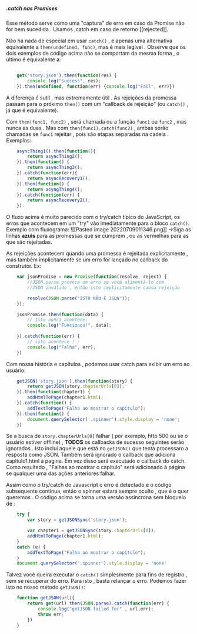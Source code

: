 ##### .catch nas Promises

Esse método serve como uma "captura" de erro em caso da Promise não for bem sucedida . Usamos .catch em caso de retorno [[rejected]].

Não há nada de especial em usar `catch()` , é apenas uma alternativa equivalente a `then(undefined, func)`, mas é mais legível . Observe que os dois exemplos de código acima não se comportam da mesma forma , o último é equivalente a:

```javascript

	get('story.json').then(function(res) {
		console.log("Success", res);
	}).then(undefined, function(err) {console.log("Fail", err)})
```

A diferença é sutil , mas extremamente útil . As rejeições da promessa passam para o próximo `then()` com um "callback de rejeição" (ou `catch()` , já que é equivalente).

Com `then(func1, func2)` , será chamada ou a função `func1` ou `func2` , mas nunca as duas . Mas com `then(func1).catch(func2)` , ambas serão chamadas se `func1` rejeitar , pois são etapas separadas na cadeia . Exemplos:

```javascript
	asyncThing1().then(function(){
		return asyncThing2();
	}).then(function() {
		return asyncThing3();
	}).catch(function(err){
		return asyncRecovery1();
	}).then(function() {
		return asyngThing4();
	}).catch(function(err) {
		return asyncRecovery2();
	}).
```

O fluxo acima é muito parecido com o try/catch típico do JavaScript, os erros que acontecem em um "try" vão imediatamente para o bloco `catch()`.
Exemplo com fluxograma:
![[Pasted image 20220709011346.png]]
->Siga as linhas __azuis__ para as promessas que se cumprem , ou as vermelhas para as que são rejeitadas.

As rejeições acontecem quando uma promessa é rejeitada explicitamente , mas também implicitamente se um erro for lançado no callback do construtor.
Ex:

```javascript
	var jsonPromise = new Promise(function(resolve, reject) {
		//JSON.parse provoca um erro se você alimentá-lo com 
		//JSON inválido , então isto implicitamente causa rejeição

		resolve(JSON.parse("ISTO NÃO É JSON"));
	});

	jsonPromise.then(function(data) {
		// Isto nunca acontece:
		console.log("Funcionou!", data);
		
	}).catch(function(err) {
		// isto acontece ! :
		console.log("Falha", err);
	})
```

Com nossa história e capítulos , podemos usar catch para exibir um erro ao usuário:

```javascript
	getJSON('story.json').then(function(story) {
		return getJSON(story.chapterUrls[0]);
	}).then(function(chapter1) {
		addHtmlToPage(chapter1.html);
	}).catch(function() {
		addTextToPage("Falha ao mostrar o capítulo");
	}).then(function() {
		document.querySelector('.spinner').style.display = 'none';
	})
```

Se a busca de `story.chapterUrls[0]` falhar ( por exemplo, http 500 ou se o usuário estiver offline) , __TODOS__ os callbacks de sucesso seguintes serão ignorados . Isto inclui aquele que está no `getJSON()` que tenta processaro a resposta como JSON.  Também será ignorado o callback que adiciona capitulo1.html à pagina. Em vez disso será executado o callback do catch. Como resultado , "Falhas ao mostrar o capitulo" será adicionado à página se qualquer uma das ações anteriores falhar.

Assim como o try/catch do Javascript o erro é detectado e o código subsequente continua, então o spinner estará sempre oculto , que é o quer queremos . O código acima se torna uma versão assíncrona sem bloqueio de :

```javascript
	try {
		var story = getJSONSync('story.json');

		var chapter1 = getJSONSync(story.chapterUrls[0]);
		addHtmlToPage(chapter1.html);
	}
	catch (e) {
		addTextToPage("Falha ao mostrar o capítulo");
	}
	document.querySelector('.spinner').style.display = 'none'
```
Talvez você queira executar o `catch()` simplesmente para fins de registro , sem se recuperar do erro.  Para isto , basta relançar o erro. Podemos fazer isto no nosso método `getJSON()`:

```javascript
	function getJSON(url){
		return get(url).then(JSON.parse).catch(function(err) {
			console.log("getJSON failed for" , url,err);
			throw err;
		})
	}
```